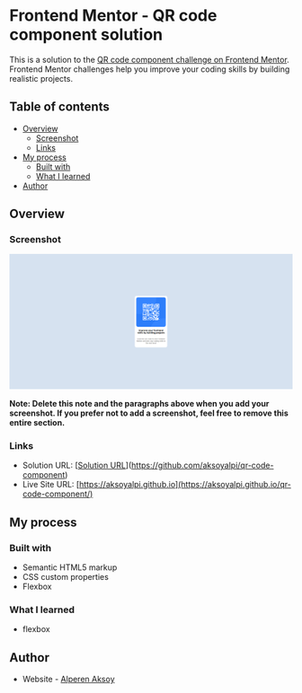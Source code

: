 # Frontend Mentor - QR code component solution

This is a solution to the [QR code component challenge on Frontend Mentor](https://www.frontendmentor.io/challenges/qr-code-component-iux_sIO_H). Frontend Mentor challenges help you improve your coding skills by building realistic projects. 

## Table of contents

- [Overview](#overview)
  - [Screenshot](#screenshot)
  - [Links](#links)
- [My process](#my-process)
  - [Built with](#built-with)
  - [What I learned](#what-i-learned)
- [Author](#author)

## Overview

### Screenshot

![](images/screenshot.png)

**Note: Delete this note and the paragraphs above when you add your screenshot. If you prefer not to add a screenshot, feel free to remove this entire section.**

### Links

- Solution URL: [[Solution URL](https://github.com/aksoyalpi/qr-code-component)](https://github.com/aksoyalpi/qr-code-component)
- Live Site URL: [https://aksoyalpi.github.io](https://aksoyalpi.github.io/qr-code-component/)

## My process

### Built with

- Semantic HTML5 markup
- CSS custom properties
- Flexbox

### What I learned

- flexbox

## Author

- Website - [Alperen Aksoy](https://www.alperenaksoy.de)

